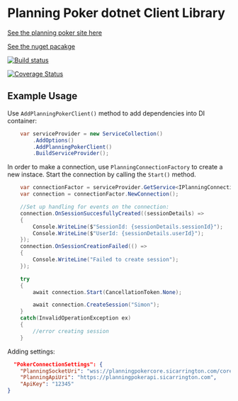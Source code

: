 # Planning Poker dotnet Client Library

[See the planning poker site here](https://scrumplanningpoker.azurewebsites.net)

[See the nuget pacakge](https://www.nuget.org/packages/PlanningPoker.Client)

[![Build status](https://ci.appveyor.com/api/projects/status/x2622fil7go09eo9/branch/master?svg=true)](https://ci.appveyor.com/project/sicarrington/planningpokerclientdotnet/branch/master)

[![Coverage Status](https://coveralls.io/repos/github/sicarrington/PlanningPokerClientDotNet/badge.svg?branch=master)](https://coveralls.io/github/sicarrington/PlanningPokerClientDotNet?branch=master)

## Example Usage

Use ```AddPlanningPokerClient()``` method to add dependencies into DI container:

```csharp
    var serviceProvider = new ServiceCollection()
        .AddOptions()
        .AddPlanningPokerClient()
        .BuildServiceProvider();
```

In order to make a connection, use ```PlanningConnectionFactory``` to create a new instace. 
Start the connection by calling the ```Start()``` method.
```csharp
    var connectionFactor = serviceProvider.GetService<IPlanningConnectionFactory>();
    var connection = connectionFactor.NewConnection();

    //Set up handling for events on the connection:
    connection.OnSessionSuccesfullyCreated((sessionDetails) =>
    {
        Console.WriteLine($"SessionId: {sessionDetails.sessionId}");
        Console.WriteLine($"UserId: {sessionDetails.userId}");
    });
    connection.OnSessionCreationFailed(() =>
    {
        Console.WriteLine("Failed to create session");
    });

    try
    {
        await connection.Start(CancellationToken.None);

        await connection.CreateSession("Simon");
    }
    catch(InvalidOperationException ex)
    {
        //error creating session
    }
```

Adding settings:
```json
  "PokerConnectionSettings": {
    "PlanningSocketUri": "wss://planningpokercore.sicarrington.com/core/ws",
    "PlanningApiUri": "https://planningpokerapi.sicarrington.com",
    "ApiKey": "12345"
}
```